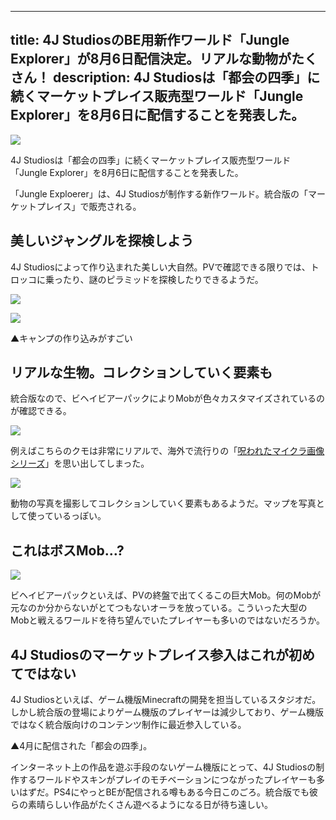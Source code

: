 
---
title: 4J StudiosのBE用新作ワールド「Jungle Explorer」が8月6日配信決定。リアルな動物がたくさん！
description: 4J Studiosは「都会の四季」に続くマーケットプレイス販売型ワールド「Jungle Explorer」を8月6日に配信することを発表した。
---

![](https://cdn-ak.f.st-hatena.com/images/fotolife/s/sasigume/20210208/20210208095447.jpg)

4J Studiosは「都会の四季」に続くマーケットプレイス販売型ワールド「Jungle Explorer」を8月6日に配信することを発表した。

「Jungle Exploerer」は、4J Studiosが制作する新作ワールド。統合版の「マーケットプレイス」で販売される。

## 美しいジャングルを探検しよう

4J Studiosによって作り込まれた美しい大自然。PVで確認できる限りでは、トロッコに乗ったり、謎のピラミッドを探検したりできるようだ。

![](https://cdn-ak.f.st-hatena.com/images/fotolife/s/sasigume/20210208/20210208120427.jpg)

![](https://cdn-ak.f.st-hatena.com/images/fotolife/s/sasigume/20210208/20210208120431.jpg)

▲キャンプの作り込みがすごい

## リアルな生物。コレクションしていく要素も

統合版なので、ビヘイビアーパックによりMobが色々カスタマイズされているのが確認できる。

![](https://cdn-ak.f.st-hatena.com/images/fotolife/s/sasigume/20210208/20210208120435.jpg)

例えばこちらのクモは非常にリアルで、海外で流行りの「[呪われたマイクラ画像シリーズ](https://www.reddit.com/r/PhoenixSC/)」を思い出してしまった。

![](https://cdn-ak.f.st-hatena.com/images/fotolife/s/sasigume/20210208/20210208120439.jpg)

動物の写真を撮影してコレクションしていく要素もあるようだ。マップを写真として使っているっぽい。

## これはボスMob…?

![](https://cdn-ak.f.st-hatena.com/images/fotolife/s/sasigume/20210208/20210208120446.jpg)

ビヘイビアーパックといえば、PVの終盤で出てくるこの巨大Mob。何のMobが元なのか分からないがとてつもないオーラを放っている。こういった大型のMobと戦えるワールドを待ち望んでいたプレイヤーも多いのではないだろうか。

## 4J Studiosのマーケットプレイス参入はこれが初めてではない

4J Studiosといえば、ゲーム機版Minecraftの開発を担当しているスタジオだ。しかし統合版の登場によりゲーム機版のプレイヤーは減少しており、ゲーム機版ではなく統合版向けのコンテンツ制作に最近参入している。

▲4月に配信された「都会の四季」。

インターネット上の作品を遊ぶ手段のないゲーム機版にとって、4J Studiosの制作するワールドやスキンがプレイのモチベーションにつながったプレイヤーも多いはずだ。PS4にやっとBEが配信される噂もある今日このごろ。統合版でも彼らの素晴らしい作品がたくさん遊べるようになる日が待ち遠しい。
